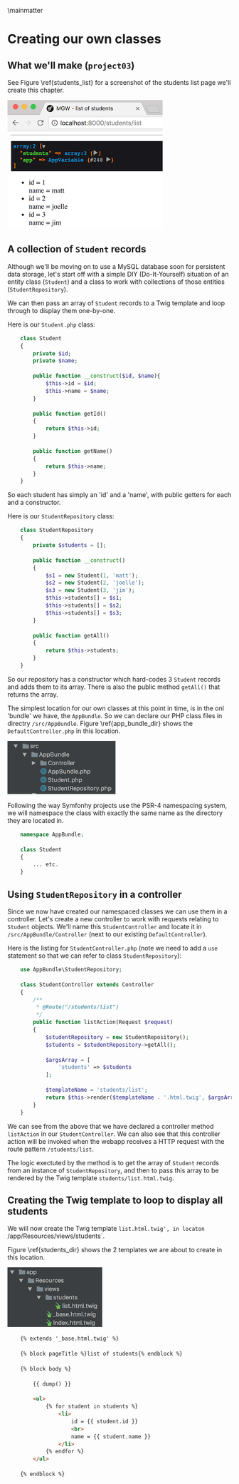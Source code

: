 \mainmatter

# Creating our own classes

## What we'll make (`project03`)

See Figure \ref{students_list} for a screenshot of the students list page we'll create this chapter.

![Students lists page. \label{students_list}](./03_figures/introduction/7_students_list_sm.png)


## A collection of `Student` records

Although we'll be moving on to use a MySQL database soon for persistent data storage, let's start off with a simple DIY (Do-It-Yourself) situation of an entity class (`Student`) and a class to work with collections of those entities (`StudentRepository`).

We can then pass an array of `Student` records to a Twig template and loop through to display them one-by-one.

Here is our `Student.php` class:

```php
    class Student
    {
        private $id;
        private $name;

        public function __construct($id, $name){
            $this->id = $id;
            $this->name = $name;
        }

        public function getId()
        {
            return $this->id;
        }

        public function getName()
        {
            return $this->name;
        }
    }
```

So each student has simply an 'id' and a 'name', with public getters for each and a constructor.

Here is our `StudentRepository` class:

```php
    class StudentRepository
    {
        private $students = [];

        public function __construct()
        {
            $s1 = new Student(1, 'matt');
            $s2 = new Student(2, 'joelle');
            $s3 = new Student(3, 'jim');
            $this->students[] = $s1;
            $this->students[] = $s2;
            $this->students[] = $s3;
        }

        public function getAll()
        {
            return $this->students;
        }
    }
```

So our repository has a constructor which hard-codes 3 `Student` records and adds them to its array. There is also the public method `getAll()` that returns the array.

The simplest location for our own classes at this point in time, is in the onl 'bundle' we have, the `AppBundle`. So we can declare our PHP class files in directry `/src/AppBundle`. Figure \ref{app_bundle_dir} shows the `DefaultController.php` in this location.

![Location of Student and StudentRepository classes. \label{app_bundle_dir}](./03_figures/introduction/5_app_bundle_location_sm.png)

Following the way Symfonhy projects use the PSR-4 namespacing system, we will namespace the class with exactly the same name as the directory they are located in.

```php
    namespace AppBundle;

    class Student
    {
        ... etc.
    }
```

## Using `StudentRepository` in a controller

Since we now have created our namespaced classes we can use them in a controller. Let's create a new controller to work with requests relating to `Student` objects. We'll name this `StudentController` and locate it in `/src/AppBundle/Controller` (next to our existing `DefaultController`).

Here is the listing for `StudentController.php` (note we need to add a `use` statement so that we can refer to class `StudentRepository`):

```php
    use AppBundle\StudentRepository;

    class StudentController extends Controller
    {
        /**
         * @Route("/students/list")
         */
        public function listAction(Request $request)
        {
            $studentRepository = new StudentRepository();
            $students = $studentRepository->getAll();

            $argsArray = [
                'students' => $students
            ];

            $templateName = 'students/list';
            return $this->render($templateName . '.html.twig', $argsArray);
        }
    }
```

We can see from the above that we have declared a controller method `listAction` in our `StudentController`. We can also see that this controller action will be invoked when the webapp receives a HTTP request with the route pattern `/students/list`.

The logic exectuted by the method is to get the array of `Student` records from an instance of `StudentRepository`, and then to pass this array to be rendered by the Twig template `students/list.html.twig`.

## Creating the Twig template to loop to display all students

We will now create the Twig template `list.html.twig', in locaton `/app/Resources/views/students`.


Figure \ref{students_dir} shows the 2 templates we are about to create in this location.

![Location of Twig template `list.html.twig`. \label{students_dir}](./03_figures/introduction/6_list_location_sm.png)

```html
    {% extends '_base.html.twig' %}

    {% block pageTitle %}list of students{% endblock %}

    {% block body %}

        {{ dump() }}

        <ul>
            {% for student in students %}
                <li>
                    id = {{ student.id }}
                    <br>
                    name = {{ student.name }}
                </li>
            {% endfor %}
        </ul>

    {% endblock %}
```




